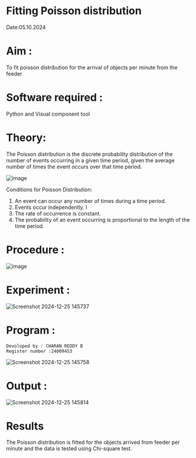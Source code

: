 # Fitting Poisson  distribution
Date:05.10.2024
# Aim : 

To fit poisson distribution for the arrival of objects per minute from the feeder

# Software required :  

Python and Visual component tool

# Theory:

The Poisson distribution is the discrete probability distribution of the number of events occurring in a given time period, given the average number of times the event occurs over that time period.

![image](https://user-images.githubusercontent.com/104613195/166248326-fd042076-8b0b-40c4-8b11-1d8e8fcb74db.png)

 Conditions for Poisson Distribution:

1. An event can occur any number of times during a time period.
2. Events occur independently. I
3. The rate of occurrence is constant.
4. The probability of an event occurring is proportional to the length of the time period. 
 
# Procedure :

![image](https://user-images.githubusercontent.com/104613195/166251988-d0c53205-6080-4f7b-ae4c-398178586637.png)

# Experiment :
![Screenshot 2024-12-25 145737](https://github.com/user-attachments/assets/d3532d51-49f0-4339-b0aa-e52babcf8ede)

# Program :
```
Devoloped by : CHARAN REDDY B
Register number :24009453
```
![Screenshot 2024-12-25 145758](https://github.com/user-attachments/assets/9a147474-1619-4e7e-a67c-52148e20a002)



 

# Output : 
![Screenshot 2024-12-25 145814](https://github.com/user-attachments/assets/c0922a14-f1f8-4c1f-a3b6-faeff8b121ea)





# Results

The Poisson distribution is fitted for the objects arrived from feeder per minute and the data is tested using Chi-square test. 
 

